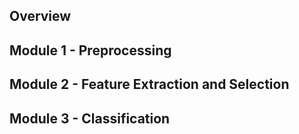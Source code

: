 ## Overview

## Module 1 - Preprocessing

## Module 2 - Feature Extraction and Selection

## Module 3 - Classification
